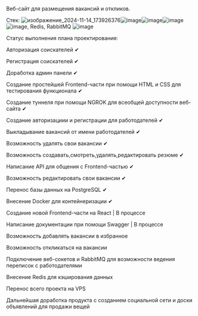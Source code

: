 Веб-сайт для размещения вакансий и откликов.

Стек: ![изображение_2024-11-14_173926376](https://github.com/user-attachments/assets/f76dfad6-fd35-4325-8a7d-4f71a22afc52)![image](https://github.com/user-attachments/assets/88ee2508-ec0f-4481-979c-a80db87227af)![image](https://github.com/user-attachments/assets/318a88a7-17d6-45e8-809f-62789ecbc5bf)![image](https://github.com/user-attachments/assets/2b0f869b-d1d1-45da-96e9-344c2d321147)![image](https://github.com/user-attachments/assets/8f70247f-a3af-4210-bd69-70c0d5f3dc66), Redis, RabbitMQ ![image](https://github.com/user-attachments/assets/196800c3-f356-4f1c-90a3-0e765c63a532)

Статус выполнения плана проектирования:

Авторизация соискателей ✔

Регистрация соискателей ✔

Доработка админ панели ✔

Создание простейшей Frontend-части при помощи HTML и CSS для тестирования функционала ✔

Создание туннеля при помощи NGROK для всеобщей доступности веб-сайта ✔

Создание авторизациии и регистрации для работодателей ✔

Выкладывание вакансий от имени работодателей ✔

Возможность удалять свои вакансии ✔

Возможность создавать,смотреть,удалять,редактировать резюме ✔

Написание API для общения с Frontend-частью ✔

Возможность редактировать свои вакансии ✔

Перенос базы данных на PostgreSQL ✔

Внесение Docker для контейнеризации ✔

Создание новой Frontend-части на React | В процессе 

Написание документации при помощи Swagger | В процессе

Возможность добавлять вакансии в избранное

Возможность откликаться на вакансии

Подключение веб-сокетов и RabbitMQ для возможности ведения переписок с работодателями

Внесение Redis для кэширования данных

Перенос всего проекта на VPS

Дальнейшая доработка продукта с созданием социальной сети и доски объявлений для продажи вещей
